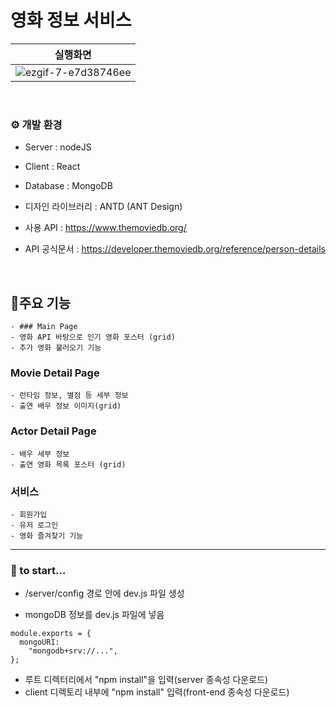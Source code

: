 # 영화 정보 서비스

| 실행화면 |
|:------------------------------------------------------:|
|![ezgif-7-e7d38746ee](https://github.com/uthem150/movie-web/assets/142042011/729054c2-60e2-48be-a460-32367578ddca)|

<br>

### ⚙️ 개발 환경

- Server : nodeJS  
- Client : React  
- Database : MongoDB  

- 디자인 라이브러리 : ANTD (ANT Design)

- 사용 API : https://www.themoviedb.org/  
- API 공식문서 : https://developer.themoviedb.org/reference/person-details

<br>

## 📍주요 기능
    - ### Main Page
    - 영화 API 바탕으로 인기 영화 포스터 (grid)
    - 추가 영화 불러오기 기능

### Movie Detail Page
    - 런타임 정보, 별점 등 세부 정보
    - 출연 배우 정보 이미지(grid)
  
### Actor Detail Page
    - 배우 세부 정보
    - 출연 영화 목록 포스터 (grid)
  
### 서비스
    - 회원가입
    - 유저 로그인
    - 영화 즐겨찾기 기능
  


---
### 📌 to start...  
  
- /server/config 경로 안에 dev.js 파일 생성


- mongoDB 정보를 dev.js 파일에 넣음
```
module.exports = {
  mongoURI:
    "mongodb+srv://...",
};

```

- 루트 디렉터리에서 "npm install"을 입력(server 종속성 다운로드)
- client 디렉토리 내부에 "npm install" 입력(front-end 종속성 다운로드)

